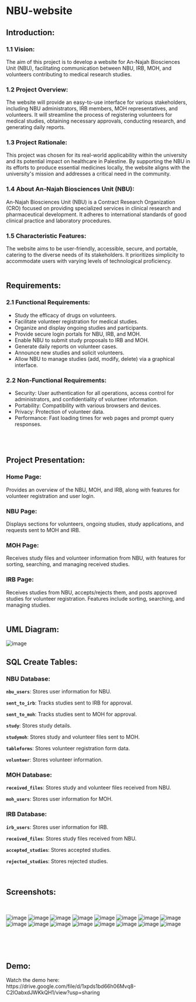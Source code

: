 # NBU-website

<h2>Introduction:</h2>
<h3>1.1 Vision:</h3>
The aim of this project is to develop a website for An-Najah Biosciences Unit (NBU), facilitating communication between NBU, IRB, MOH, and volunteers contributing to medical research studies.

<h3>1.2 Project Overview:</h3>
The website will provide an easy-to-use interface for various stakeholders, including NBU administrators, IRB members, MOH representatives, and volunteers. It will streamline the process of registering volunteers for medical studies, obtaining necessary approvals, conducting research, and generating daily reports.

<h3>1.3 Project Rationale:</h3>
This project was chosen for its real-world applicability within the university and its potential impact on healthcare in Palestine. By supporting the NBU in its efforts to produce essential medicines locally, the website aligns with the university's mission and addresses a critical need in the community.

<h3>1.4 About An-Najah Biosciences Unit (NBU):</h3>
An-Najah Biosciences Unit (NBU) is a Contract Research Organization (CRO) focused on providing specialized services in clinical research and pharmaceutical development. It adheres to international standards of good clinical practice and laboratory procedures.

<h3>1.5 Characteristic Features:</h3>
The website aims to be user-friendly, accessible, secure, and portable, catering to the diverse needs of its stakeholders. It prioritizes simplicity to accommodate users with varying levels of technological proficiency.

<br/>
<br/>

<h2>Requirements:</h2>
<h3>2.1 Functional Requirements:</h3>

* Study the efficacy of drugs on volunteers.
* Facilitate volunteer registration for medical studies.
* Organize and display ongoing studies and participants.
* Provide secure login portals for NBU, IRB, and MOH.
* Enable NBU to submit study proposals to IRB and MOH.
* Generate daily reports on volunteer cases.
* Announce new studies and solicit volunteers.
* Allow NBU to manage studies (add, modify, delete) via a graphical interface.

<h3>2.2 Non-Functional Requirements:</h3>

* Security: User authentication for all operations, access control for administrators, and confidentiality of volunteer information.
* Portability: Compatibility with various browsers and devices.
* Privacy: Protection of volunteer data.
* Performance: Fast loading times for web pages and prompt query responses.

<br/>
<br/>

<h2>Project Presentation:</h2>
<h3>Home Page:</h3>
Provides an overview of the NBU, MOH, and IRB, along with features for volunteer registration and user login.

<h3>NBU Page:</h3>
Displays sections for volunteers, ongoing studies, study applications, and requests sent to MOH and IRB.

<h3>MOH Page:</h3>
Receives study files and volunteer information from NBU, with features for sorting, searching, and managing received studies.

<h3>IRB Page:</h3>
Receives studies from NBU, accepts/rejects them, and posts approved studies for volunteer registration. Features include sorting, searching, and managing studies.

<br/>
<br/>

<h2>UML Diagram:</h2>

![image](https://github.com/AbdelrahmanJaber/NBU-website/assets/113253216/f5b33c3b-6390-4b4c-85de-6f717020f1b7)

<h2>SQL Create Tables:</h2>

<h3>NBU Database:</h3>

**`nbu_users`**: Stores user information for NBU.

**`sent_to_irb`**: Tracks studies sent to IRB for approval.

**`sent_to_moh`**: Tracks studies sent to MOH for approval.

**`study`**: Stores study details.

**`studymoh`**: Stores study and volunteer files sent to MOH.

**`tableforms`**: Stores volunteer registration form data.

**`volunteer`**: Stores volunteer information.
<br/>
<h3>MOH Database:</h3>

**`received_files`**: Stores study and volunteer files received from NBU.

**`moh_users`**: Stores user information for MOH.
<br/>
<h3>IRB Database:</h3>

**`irb_users`**: Stores user information for IRB.

**`received_files`**: Stores study files received from NBU.

**`accepted_studies`**: Stores accepted studies.

**`rejected_studies`**: Stores rejected studies.
<br/>
<br/>
<br/>
<h2>Screenshots:</h2>
<br/>

![image](https://github.com/AbdelrahmanJaber/NBU-website/assets/113253216/259693da-747f-43fc-aa6b-4bd714d72c16)
![image](https://github.com/AbdelrahmanJaber/NBU-website/assets/113253216/fb110dd2-f6f6-494f-b39f-db73a65cd1d7)
![image](https://github.com/AbdelrahmanJaber/NBU-website/assets/113253216/ef2acb99-4167-4e94-b8a3-efbdb9de0248)
![image](https://github.com/AbdelrahmanJaber/NBU-website/assets/113253216/a5b27750-6c6d-4f89-a529-af1fd0895e40)
![image](https://github.com/AbdelrahmanJaber/NBU-website/assets/113253216/2206d390-27d4-4952-94dd-b025cbb8d022)
![image](https://github.com/AbdelrahmanJaber/NBU-website/assets/113253216/eeae5905-e1a0-4bf5-9755-f5ed35986d63)
![image](https://github.com/AbdelrahmanJaber/NBU-website/assets/113253216/c6623fdd-909c-44a3-884c-4458debb2bdd)
![image](https://github.com/AbdelrahmanJaber/NBU-website/assets/113253216/4e6dcfc7-9617-424b-9a3d-c5bda1edb76d)
![image](https://github.com/AbdelrahmanJaber/NBU-website/assets/113253216/733a21d2-175b-4e03-90af-c6f9df7c2c89)
![image](https://github.com/AbdelrahmanJaber/NBU-website/assets/113253216/09eeb2fe-fd0d-467b-b9ed-9bb3258ba44c)
![image](https://github.com/AbdelrahmanJaber/NBU-website/assets/113253216/948693a6-522a-444e-adcc-0d69687bf3ca)
![image](https://github.com/AbdelrahmanJaber/NBU-website/assets/113253216/f0c5a4d3-5901-4404-afd8-14dbcfe0c22f)
![image](https://github.com/AbdelrahmanJaber/NBU-website/assets/113253216/43b37257-937f-4302-9206-cb3c35468fdb)
![image](https://github.com/AbdelrahmanJaber/NBU-website/assets/113253216/a0419874-7d83-426a-a33b-c958d4b74840)
![image](https://github.com/AbdelrahmanJaber/NBU-website/assets/113253216/88ef086e-87c1-4b02-9526-a7d26b0fdb34)
![image](https://github.com/AbdelrahmanJaber/NBU-website/assets/113253216/624918e2-2311-4141-892c-3bd0df9cf42c)

<br/>
<br/>
<br/>

<h2>Demo:</h2>
Watch the demo here: https://drive.google.com/file/d/1xpds1bd66h06Mvq8-C2lOabxdJWKkQH1/view?usp=sharing
